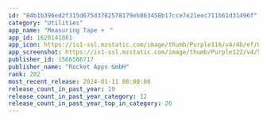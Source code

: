 ```yaml
---
id: "84b1b396ed2f315d675d3782578179eb863458b17cce7e21eec711b61d31496f"
category: "Utilities"
app_name: "Measuring Tape +ㅤ"
app_id: 1620141081
app_icon: https://is1-ssl.mzstatic.com/image/thumb/Purple116/v4/4b/ef/07/4bef07f6-2c8e-4487-e6c3-a223d05752a8/AppIcon-0-1x_U007emarketing-0-7-0-P3-85-220-0.png/1024x1024bb.png
app_screenshot: https://is1-ssl.mzstatic.com/image/thumb/Purple122/v4/5b/5f/26/5b5f26a2-a3b4-a1e6-3ca3-c33a4a06f942/ab986f5c-6a01-44ed-b05c-53d0ec1fe978_iPhone_6.5_Screen1_IMPERIAL_ABV3_Copy_6.png/1242x2688bb.png
publisher_id: 1566586717
publisher_name: "Rocket Apps GmbH"
rank: 282
most_recent_release: 2024-01-11 00:00:00
release_count_in_past_year: 19
release_count_in_past_year_category: 12
release_count_in_past_year_top_in_category: 26
---
```

